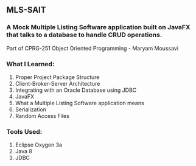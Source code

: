 ## MLS-SAIT

### A Mock Multiple Listing Software application built on JavaFX that talks to a database to handle CRUD operations. 
Part of CPRG-251 Object Oriented Programming - Maryam Moussavi

### What I Learned:
1. Proper Project Package Structure
2. Client-Broker-Server Architecture
3. Integrating with an Oracle Database using JDBC
4. JavaFX
5. What a Multiple Listing Software application means
6. Serialization
7. Random Access Files


### Tools Used: 
1. Eclipse Oxygen 3a
2. Java 8
3. JDBC 
